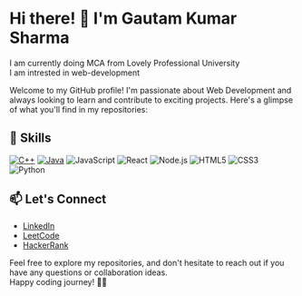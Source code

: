 <!--### Hi there 👋

<!-- **itssharmajee/itssharmajee** is a ✨ _special_ ✨ repository because its `README.md` (this file) appears on your GitHub profile.

Here are some ideas to get you started:

- 🔭 I’m currently working on ...
- 🌱 I’m currently learning ...
- 👯 I’m looking to collaborate on ...
- 🤔 I’m looking for help with ...
- 💬 Ask me about ...
- 📫 How to reach me: ...
- 😄 Pronouns: ...
- ⚡ Fun fact: ...
-->
<!--I am currently doing MCA from Lovely Professional University 
<br>
I am intrested in web-development
<br>
I am looking to collaborate on 
-->
# Hi there! 👋 I'm Gautam Kumar Sharma
I am currently doing MCA from Lovely Professional University 
<br>
I am intrested in web-development
<br>
<!--[![GitHub followers](https://img.shields.io/github/followers/yourusername?label=Follow&style=social)](https://github.com/itssharmajee)-->
<!--[![Twitter Follow](https://img.shields.io/twitter/follow/yourhandle?style=social)](https://twitter.com/yourhandle)-->

Welcome to my GitHub profile! I'm passionate about Web Development and always looking to learn and contribute to exciting projects. Here's a glimpse of what you'll find in my repositories:

## 🔧 Skills 

[![C++](https://img.shields.io/badge/C++-%2300599C.svg?style=flat&logo=c%2B%2B&logoColor=white)](https://img.shields.io/badge/C++-%2300599C.svg?style=flat&logo=c%2B%2B&logoColor=white)
[![Java](https://img.shields.io/badge/Java-%23ED8B00.svg?style=flat&logo=java&logoColor=white)](https://img.shields.io/badge/Java-%23ED8B00.svg?style=flat&logo=java&logoColor=white)
![JavaScript](https://img.shields.io/badge/JavaScript-%23323330.svg?style=flat&logo=javascript&logoColor=%23F7DF1E)
![React](https://img.shields.io/badge/React-%2320232A.svg?style=flat&logo=react&logoColor=%2361DAFB)
![Node.js](https://img.shields.io/badge/Node.js-%2343853D.svg?style=flat&logo=node.js&logoColor=white)
![HTML5](https://img.shields.io/badge/HTML5-%23E34F26.svg?style=flat&logo=html5&logoColor=white)
![CSS3](https://img.shields.io/badge/CSS3-%231572B6.svg?style=flat&logo=css3&logoColor=white)
![Python](https://img.shields.io/badge/Python-%2314354C.svg?style=flat&logo=python&logoColor=white)




<!--## 🚀 My Projects

### [Amazon Clone]()
Description of the project. Highlight key features, technologies used, and any notable achievements.

### [Project Name 2](link-to-repository)
Description of the project. Highlight key features, technologies used, and any notable achievements.

## 📈 GitHub Stats

[![Your GitHub stats](https://github-readme-stats.vercel.app/api?username=yourusername&show_icons=true&theme=radical)](https://github.com/anuraghazra/github-readme-stats)
-->
## 📫 Let's Connect

- [LinkedIn](www.linkedin.com/in/gautam-kumar-sharma-39314424a)
- [LeetCode](https://leetcode.com/itssharmajee/)
- [HackerRank](https://www.hackerrank.com/profile/sgautamkumar71)
<!--- [Portfolio](https://yourportfolio.com)-->

Feel free to explore my repositories, and don't hesitate to reach out if you have any questions or collaboration ideas.
<br>
Happy coding journey! 👨‍💻
